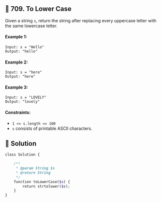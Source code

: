 ## 📝 709. To Lower Case  
Given a string `s`, return the string after replacing every uppercase letter with the same lowercase letter.  
     
  
#### Example 1:  

```
Input: s = "Hello"
Output: "hello"

```
#### Example 2:  

```
Input: s = "here"
Output: "here"

```
#### Example 3:  

```
Input: s = "LOVELY"
Output: "lovely"

```
  
#### Constraints:  
+ `1 <= s.length <= 100`  
+ `s` consists of printable ASCII characters.  
  
## 📝 Solution 
```php  
class Solution {  
  
    /**  
     * @param String $s  
     * @return String  
     */  
    function toLowerCase($s) {  
        return strtolower($s);  
    }  
}  
```  
